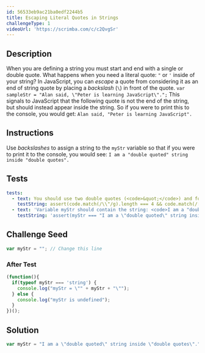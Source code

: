 ```yaml
---
id: 56533eb9ac21ba0edf2244b5
title: Escaping Literal Quotes in Strings
challengeType: 1
videoUrl: 'https://scrimba.com/c/c2QvgSr'
---
```


## Description
<section id='description'>
When you are defining a string you must start and end with a single or double quote. What happens when you need a literal quote: <code>"</code> or <code>'</code> inside of your string?
In JavaScript, you can <dfn>escape</dfn> a quote from considering it as an end of string quote by placing a <dfn>backslash</dfn> (<code>\</code>) in front of the quote.
<code>var sampleStr = "Alan said, \"Peter is learning JavaScript\".";</code>
This signals to JavaScript that the following quote is not the end of the string, but should instead appear inside the string. So if you were to print this to the console, you would get:
<code>Alan said, "Peter is learning JavaScript".</code>
</section>

## Instructions
<section id='instructions'>
Use <dfn>backslashes</dfn> to assign a string to the <code>myStr</code> variable so that if you were to print it to the console, you would see:
<code>I am a "double quoted" string inside "double quotes".</code>
</section>

## Tests
<section id='tests'>

```yml
tests:
  - text: You should use two double quotes (<code>&quot;</code>) and four escaped double quotes (<code>&#92;&quot;</code>).
    testString: assert(code.match(/\\"/g).length === 4 && code.match(/[^\\]"/g).length === 2);
  - text: 'Variable myStr should contain the string: <code>I am a "double quoted" string inside "double quotes".</code>'
    testString: 'assert(myStr === "I am a \"double quoted\" string inside \"double quotes\".", ''Variable myStr should contain the string: <code>I am a "double quoted" string inside "double quotes".</code>'');'

```

</section>

## Challenge Seed
<section id='challengeSeed'>

<div id='js-seed'>

```js
var myStr = ""; // Change this line


```

</div>


### After Test
<div id='js-teardown'>

```js
(function(){
  if(typeof myStr === 'string') {
    console.log("myStr = \"" + myStr + "\"");
  } else {
    console.log("myStr is undefined");
  }
})();
```

</div>

</section>

## Solution
<section id='solution'>


```js
var myStr = "I am a \"double quoted\" string inside \"double quotes\".";
```

</section>
